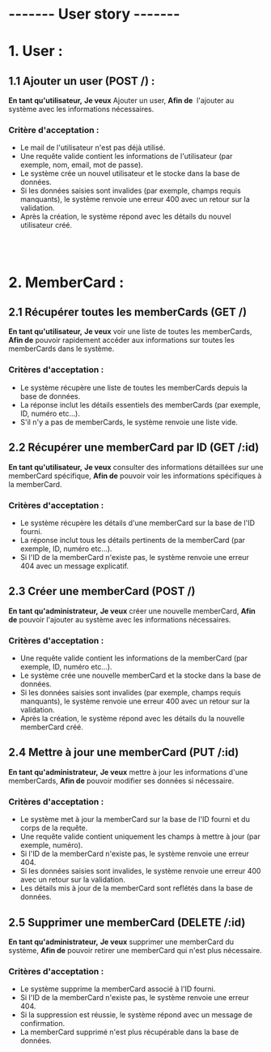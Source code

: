 # ------- User story -------

# 1. User :

## 1.1 Ajouter un user (POST /) :
**En tant qu'utilisateur,**
**Je veux** Ajouter un user,
**Afin de**  l'ajouter au système avec les informations nécessaires.

### Critère d'acceptation :
- Le mail de l'utilisateur n'est pas déjà utilisé.
- Une requête valide contient les informations de l'utilisateur (par exemple, nom, email, mot de passe).
- Le système crée un nouvel utilisateur et le stocke dans la base de données.
- Si les données saisies sont invalides (par exemple, champs requis manquants), le système renvoie une erreur 400 avec un retour sur la validation.
- Après la création, le système répond avec les détails du nouvel utilisateur créé.

<br><br>

# 2. MemberCard :

## 2.1 Récupérer toutes les memberCards (GET /)
**En tant qu'utilisateur,**
**Je veux** voir une liste de toutes les memberCards,
**Afin de** pouvoir rapidement accéder aux informations sur toutes les memberCards dans le système.

### Critères d'acceptation :
- Le système récupère une liste de toutes les memberCards depuis la base de données.
- La réponse inclut les détails essentiels des memberCards (par exemple, ID, numéro etc...).
- S'il n'y a pas de memberCards, le système renvoie une liste vide.


## 2.2 Récupérer une memberCard par ID (GET /:id)
**En tant qu'utilisateur,**
**Je veux** consulter des informations détaillées sur une memberCard spécifique,
**Afin de** pouvoir voir les informations spécifiques à la memberCard.

### Critères d'acceptation :
- Le système récupère les détails d'une memberCard sur la base de l'ID fourni.
- La réponse inclut tous les détails pertinents de la memberCard (par exemple, ID, numéro etc...).
- Si l'ID de la memberCard n'existe pas, le système renvoie une erreur 404 avec un message explicatif.


## 2.3 Créer une memberCard (POST /)
**En tant qu'administrateur,**
**Je veux** créer une nouvelle memberCard,
**Afin de** pouvoir l'ajouter au système avec les informations nécessaires.

### Critères d'acceptation :
- Une requête valide contient les informations de la memberCard (par exemple, ID, numéro etc...).
- Le système crée une nouvelle memberCard et la stocke dans la base de données.
- Si les données saisies sont invalides (par exemple, champs requis manquants), le système renvoie une erreur 400 avec un retour sur la validation.
- Après la création, le système répond avec les détails du la nouvelle memberCard créé.


## 2.4 Mettre à jour une memberCard (PUT /:id)
**En tant qu'administrateur,**
**Je veux** mettre à jour les informations d'une memberCards,
**Afin de** pouvoir modifier ses données si nécessaire.

### Critères d'acceptation :
- Le système met à jour la memberCard sur la base de l'ID fourni et du corps de la requête.
- Une requête valide contient uniquement les champs à mettre à jour (par exemple, numéro).
- Si l'ID de la memberCard n'existe pas, le système renvoie une erreur 404.
- Si les données saisies sont invalides, le système renvoie une erreur 400 avec un retour sur la validation.
- Les détails mis à jour de la memberCard sont reflétés dans la base de données.


## 2.5 Supprimer une memberCard (DELETE /:id)
**En tant qu'administrateur,**
**Je veux** supprimer une memberCard du système,
**Afin de** pouvoir retirer une memberCard qui n'est plus nécessaire.

### Critères d'acceptation :
- Le système supprime la memberCard associé à l'ID fourni.
- Si l'ID de la memberCard n'existe pas, le système renvoie une erreur 404.
- Si la suppression est réussie, le système répond avec un message de confirmation.
- La memberCard supprimé n'est plus récupérable dans la base de données.